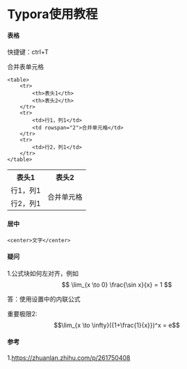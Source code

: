 # Typora使用教程

#### 表格

快捷键：ctrl+T

合并表单元格

```
<table>
    <tr>
        <th>表头1</th>
        <th>表头2</th>
    </tr>
    <tr>
        <td>行1，列1</td>
        <td rowspan="2">合并单元格</td>
    </tr>
    <tr>
        <td>行2，列1</td>
    </tr>
</table>
```

<table>
    <tr>
        <th>表头1</th>
        <th>表头2</th>
    </tr>
    <tr>
        <td>行1，列1</td>
        <td rowspan="2">合并单元格</td>
    </tr>
    <tr>
        <td>行2，列1</td>
    </tr>
</table>

#### 居中

`<center>文字</center>`







#### 疑问

1.公式块如何左对齐，例如
$$
\lim_{x \to 0} \frac{\sin x}{x} = 1
$$

答：使用设置中的内联公式

重要极限2:	$$\lim_{x \to \infty}({1+\frac{1}{x}})^x = e$$

#### 参考

1.https://zhuanlan.zhihu.com/p/261750408